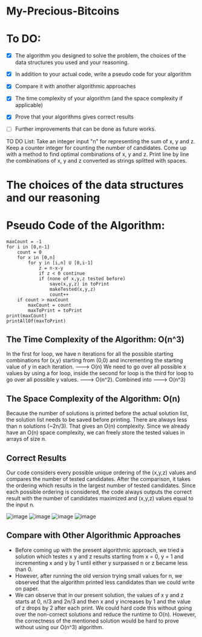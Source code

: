 # My-Precious-Bitcoins

# To DO:

- [x] The algorithm you designed to solve the problem, the choices of the data structures you used and your reasoning.
- [x] In addition to your actual code, write a pseudo code for your algorithm
- [x] Compare it with another algorithmic approaches
- [x] The time complexity of your algorithm (and the space complexity if applicable)
- [x] Prove that your algorithms gives correct results
- [ ] Further improvements that can be done as future works.


TO DO List:
  Take an integer input "n" for representing the sum of x, y and z.
  Keep a counter integer for counting the number of candidates.
  Come up with a method to find optimal combinations of x, y and z.
  Print line by line the combinations of x, y and z converted as strings splitted with spaces.
 
# The choices of the data structures and our reasoning


# Pseudo Code of the Algorithm:

```
maxCount = -1
for i in [0,n-1]
    count = 0
    for x in [0,n]
        for y in [i,n] U [0,i-1]
            z = n-x-y
            if z < 0 continue
            if (none of x,y,z tested before)
                save(x,y,z) in toPrint
                makeTested(x,y,z)
                count++
    if count > maxCount
        maxCount = count
        maxToPrint = toPrint
print(maxCount)
printAllOf(maxToPrint)

```


## The Time Complexity of the Algorithm: O(n^3)
In the first for loop, we have n iterations for all the possible starting combinations for (x,y) starting from (0,0) and incrementing the starting value of y in each iteration. ---> O(n)
We need to go over all possible x values by using a for loop, inside the second for loop is the third for loop to go over all possible y values. ---> O(n^2).
Combined into ---> O(n^3)

## The Space Complexity of the Algorithm: O(n)
Because the number of solutions is printed before the actual solution list, the solution list needs to be saved before printing. 
There are always less than n solutions (~2n/3). That gives an O(n) complexity. 
Since we already have an O(n) space complexity, we can freely store the tested values in arrays of size n.

## Correct Results

Our code considers every possible unique ordering of the (x,y,z) values and compares the number of tested candidates. After the comparison, it takes the ordering which results in the largest number of tested candidates. Since each possible ordering is considered, the code always outputs the correct result with the number of candidates maximized and (x,y,z) values equal to the input n.

![image](https://user-images.githubusercontent.com/59393430/172411043-bdfae646-b965-42fc-ba64-0a364e523675.png)
![image](https://user-images.githubusercontent.com/59393430/172411456-139c587a-f3bc-4957-b717-ea42808db9d7.png)
![image](https://user-images.githubusercontent.com/59393430/172411633-8619c204-836d-4d06-bf67-f7223b891397.png)
![image](https://user-images.githubusercontent.com/59393430/172412123-5ed35799-378a-4ed7-892c-7c65b3501718.png)

## Compare with Other Algorithmic Approaches 

- Before coming up with the present algorithmic approach, we tried a solution which testes x y and z results starting from x = 0, y = 1 and incrementing x and y by 1 until either y surpassed n or z became less than 0. 
- However, after running the old version trying small values for n, we observed that the algorithm printed less candidates than we could write on paper. 
- We can observe that in our present solution, the values of x y and z starts at 0, n/3 and 2n/3 and then x and y increases by 1 and the value of z drops by 2 after each print. We could hard code this without going over the non-correct solutions and reduce the runtime to O(n). However, the correctness of the mentioned solution would be hard to prove without using our O(n^3) algorithm.
